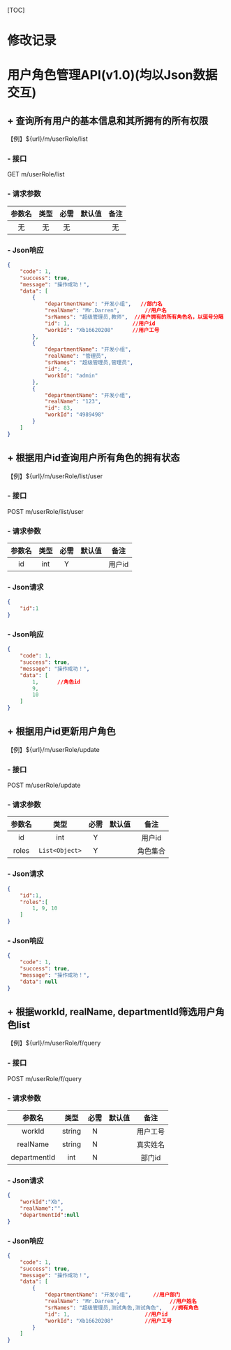 [TOC]

# 修改记录

# 用户角色管理API(v1.0)(均以Json数据交互)

## + 查询所有用户的基本信息和其所拥有的所有权限

【例】${url}/m/userRole/list

### - 接口

GET m/userRole/list

### - 请求参数

| 参数名 | 类型 | 必需 | 默认值 | 备注 |
| :----: | :--: | :--: | :----: | :--: |
|   无   |  无  |  无  |        |  无  |

### - Json响应

```json
{
    "code": 1,
    "success": true,
    "message": "操作成功！",
    "data": [
        {
            "departmentName": "开发小组",	//部门名
            "realName": "Mr.Darren",		//用户名
            "srNames": "超级管理员,教师",	//用户拥有的所有角色名，以逗号分隔
            "id": 1,					//用户id
            "workId": "Xb16620208"		//用户工号
        },
        {
            "departmentName": "开发小组",
            "realName": "管理员",
            "srNames": "超级管理员,管理员",
            "id": 4,
            "workId": "admin"
        },
        {
            "departmentName": "开发小组",
            "realName": "123",
            "id": 83,
            "workId": "4989498"
        }
    ]
}
```

## + 根据用户id查询用户所有角色的拥有状态

【例】${url}/m/userRole/list/user

### - 接口

POST m/userRole/list/user

### - 请求参数

| 参数名 | 类型 | 必需 | 默认值 |  备注  |
| :----: | :--: | :--: | :----: | :----: |
|   id   | int  |  Y   |        | 用户id |

### - Json请求

```json
{
	"id":1
}
```

### - Json响应

```json
{
    "code": 1,
    "success": true,
    "message": "操作成功！",
    "data": [
        1,		//角色id
        9,
        10
    ]
}
```

## + 根据用户id更新用户角色

【例】${url}/m/userRole/update

### - 接口

POST m/userRole/update

### - 请求参数

| 参数名 |      类型      | 必需 | 默认值 |   备注   |
| :----: | :------------: | :--: | :----: | :------: |
|   id   |      int       |  Y   |        |  用户id  |
| roles  | `List<Object>` |  Y   |        | 角色集合 |

### - Json请求

```json
{
	"id":1,
	"roles":[
		1, 9, 10
	]
}
```

### - Json响应

```json
{
    "code": 1,
    "success": true,
    "message": "操作成功！",
    "data": null
}
```

## + 根据workId, realName, departmentId筛选用户角色list

【例】${url}/m/userRole/f/query

### - 接口

POST m/userRole/f/query

### - 请求参数

|    参数名    |  类型  | 必需 | 默认值 |   备注   |
| :----------: | :----: | :--: | :----: | :------: |
|    workId    | string |  N   |        | 用户工号 |
|   realName   | string |  N   |        | 真实姓名 |
| departmentId |  int   |  N   |        |  部门id  |

### - Json请求

```json
{
	"workId":"Xb",
	"realName":"", 
	"departmentId":null
}
```

### - Json响应

```json
{
    "code": 1,
    "success": true,
    "message": "操作成功！",
    "data": [
        {
            "departmentName": "开发小组",		//用户部门
            "realName": "Mr.Darren",				//用户姓名
            "srNames": "超级管理员,测试角色,测试角色",	//拥有角色
            "id": 1,						//用户id
            "workId": "Xb16620208"			//用户工号
        }
    ]
}
```
